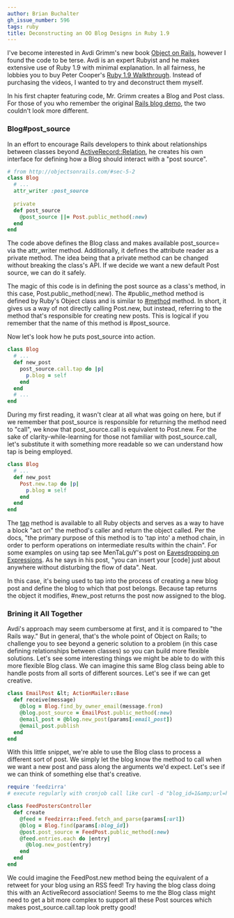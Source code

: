 ```yaml
---
author: Brian Buchalter
gh_issue_number: 596
tags: ruby
title: Deconstructing an OO Blog Designs in Ruby 1.9
---
```




I've become interested in Avdi Grimm's new book [Object on Rails](http://objectsonrails.com), however I found the code to be terse.  Avdi is an expert Rubyist and he makes extensive use of Ruby 1.9 with minimal explanation.  In all fairness, he lobbies you to buy Peter Cooper's [Ruby 1.9 Walkthrough](http://www.rubyinside.com/19walkthrough/).  Instead of purchasing the videos, I wanted to try and deconstruct them myself.

In his first chapter featuring code, Mr. Grimm creates a Blog and Post class.  For those of you who remember the original [Rails blog demo](http://www.youtube.com/watch?v=Gzj723LkRJY), the two couldn't look more different. 

### Blog#post_source

In an effort to encourage Rails developers to think about relationships between classes beyond [ActiveRecord::Relation](http://api.rubyonrails.org/classes/ActiveRecord/Relation.html), he creates his own interface for defining how a Blog should interact with a "post source".

```ruby
# from http://objectsonrails.com/#sec-5-2
class Blog
  # ...
  attr_writer :post_source
  
  private
  def post_source
    @post_source ||= Post.public_method(:new)
  end
end
```

The code above defines the Blog class and makes available post_source= via the attr_writer method.  Additionally, it defines the attribute reader as a private method.  The idea being that a private method can be changed without breaking the class's API.  If we decide we want a new default Post source, we can do it safely.

The magic of this code is in defining the post source as a class's method, in this case, Post.public_method(:new).  The #public_method method is defined by Ruby's Object class and is similar to [#method](http://ruby-doc.org/core-1.9.3/Object.html#method-i-method) method.  In short, it gives us a way of not directly calling Post.new, but instead, referring to the method that's responsible for creating new posts.  This is logical if you remember that the name of this method is #post_source.

Now let's look how he puts post_source into action.

```ruby
class Blog
  # ...
  def new_post
    post_source.call.tap do |p|
      p.blog = self
    end
  end
  # ...
end
```

During my first reading, it wasn't clear at all what was going on here, but if we remember that post_source is responsible for returning the method need to "call", we know that post_source.call is equivalent to Post.new. For the sake of clarity-while-learning for those not familiar with post_source.call, let's substitute it with something more readable so we can understand how tap is being employed.

```ruby
class Blog
  # ...
  def new_post
    Post.new.tap do |p|
      p.blog = self
    end
  end
end
```

The [tap](http://ruby-doc.org/core-1.9.3/Object.html#method-i-tap) method is available to all Ruby objects and serves as a way to have a block "act on" the method's caller and return the object called.  Per the docs, "the primary purpose of this method is to 'tap into' a method chain, in order to perform operations on intermediate results within the chain".  For some examples on using tap see MenTaLguY's post on [Eavesdropping on Expressions](http://moonbase.rydia.net/mental/blog/programming/eavesdropping-on-expressions).  As he says in his post, "you can insert your [code] just about anywhere without disturbing the flow of data".  Neat.

In this case, it's being used to tap into the process of creating a new blog post and define the blog to which that post belongs.  Because tap returns the object it modifies, #new_post returns the post now assigned to the blog.

### Brining it All Together

Avdi's approach may seem cumbersome at first, and it is compared to "the Rails way."  But in general, that's the whole point of Object on Rails; to challenge you to see beyond a generic solution to a problem (in this case defining relationships between classes) so you can build more flexible solutions.  Let's see some interesting things we might be able to do with this more flexible Blog class.  We can imagine this same Blog class being able to handle posts from all sorts of different sources.  Let's see if we can get creative.

```ruby
class EmailPost &lt; ActionMailer::Base
  def receive(message)
    @blog = Blog.find_by_owner_email(message.from)
    @blog.post_source = EmailPost.public_method(:new)
    @email_post = @blog.new_post(params[:email_post])
    @email_post.publish
  end
end
```

With this little snippet, we're able to use the Blog class to process a different sort of post.  We simply let the blog know the method to call when we want a new post and pass along the arguments we'd expect.  Let's see if we can think of something else that's creative.

```ruby
require 'feedzirra'
# execute regularly with cronjob call like curl -d "blog_id=1&amp;url=http://somefeed.com" http://myblog.com/feed_poster"

class FeedPostersController
  def create
    @feed = Feedzirra::Feed.fetch_and_parse(params[:url])
    @blog = Blog.find(params[:blog_id])
    @post.post_source = FeedPost.public_method(:new)
    @feed.entries.each do |entry|
      @blog.new_post(entry)
    end
  end
end
```

We could imagine the FeedPost.new method being the equivalent of a retweet for your blog using an RSS feed!  Try having the blog class doing this with an ActiveRecord association!  Seems to me the Blog class might need to get a bit more complex to support all these Post sources which makes post_source.call.tap look pretty good!


